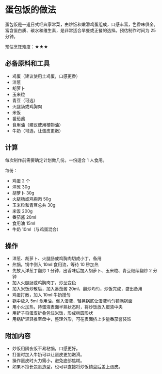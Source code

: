 # 蛋包饭的做法

蛋包饭是一道日式经典家常菜，由炒饭和嫩滑鸡蛋组成，口感丰富，色香味俱全。富含蛋白质、碳水和维生素，是非常适合早餐或正餐的选择。预估制作时间为 25 分钟。

预估烹饪难度：★★★

## 必备原料和工具

- 鸡蛋（建议使用土鸡蛋，口感更香）
- 洋葱
- 胡萝卜
- 玉米粒
- 青豆（可选）
- 火腿肠或鸡胸肉
- 米饭
- 番茄酱
- 食用油（建议使用植物油）
- 牛奶（可选，让蛋皮更嫩）

## 计算

每次制作前需要确定计划做几份。一份适合 1 人食用。

每份：

- 鸡蛋 2 个
- 洋葱 30g
- 胡萝卜 30g
- 火腿肠或鸡胸肉 50g
- 玉米粒和青豆总共 30g
- 米饭 200g
- 番茄酱 20ml
- 食用油 15ml
- 牛奶 10ml（与鸡蛋混合）

## 操作

- 洋葱、胡萝卜、火腿肠或鸡胸肉切成小丁，备用
- 热锅，锅中倒入 10ml 食用油，等待 10 秒加热
- 先放入洋葱丁翻炒 1 分钟，出香味后加入胡萝卜、玉米粒、青豆继续翻炒 2 分钟
- 加入火腿肠或鸡胸肉丁，炒至变色
- 加入米饭炒散后，加入番茄酱 20ml，翻炒均匀，炒饭完成，盛出备用
- 鸡蛋打散，加入 10ml 牛奶搅匀
- 锅中放入 5ml 食用油，倒入蛋液，轻晃锅底让蛋液均匀铺满锅面
- 用小火加热，待蛋液表面半熟状态时，将炒饭放入蛋液中央
- 用铲子将蛋皮折叠包住米饭，形成椭圆形状
- 用锅铲轻轻推至盘中，整理外形，可在表面挤上少量番茄酱装饰

## 附加内容

- 炒饭用隔夜饭不易粘锅，口感更好。
- 打蛋时加入牛奶可以让蛋皮更加嫩滑。
- 操作蛋皮时火力需小，避免底部焦糊。
- 如果不擅长包裹造型，也可以直接将炒饭铺盘后盖上蛋皮。